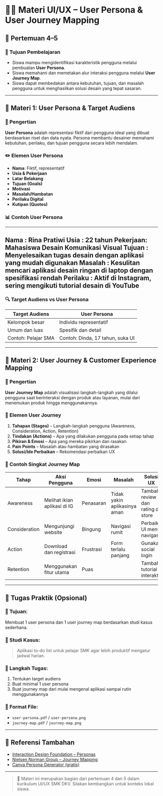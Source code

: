 # 🧑‍💻 Materi UI/UX – User Persona & User Journey Mapping

## 📍 Pertemuan 4–5

### 🎯 Tujuan Pembelajaran

- Siswa mampu mengidentifikasi karakteristik pengguna melalui pembuatan **User Persona**.
- Siswa memahami dan memetakan alur interaksi pengguna melalui **User Journey Map**.
- Siswa dapat membedakan antara kebutuhan, tujuan, dan masalah pengguna untuk menghasilkan solusi desain yang tepat sasaran.

---

## 🧠 Materi 1: User Persona & Target Audiens

### 📌 Pengertian

**User Persona** adalah representasi fiktif dari pengguna ideal yang dibuat berdasarkan riset dan data nyata. Persona membantu desainer memahami kebutuhan, perilaku, dan tujuan pengguna secara lebih mendalam.

### ✏️ Elemen User Persona

- **Nama**: Fiktif, representatif
- **Usia & Pekerjaan**
- **Latar Belakang**
- **Tujuan (Goals)**
- **Motivasi**
- **Masalah/Hambatan**
- **Perilaku Digital**
- **Kutipan (Quotes)**

### 📊 Contoh User Persona
---
Nama : Rina Pratiwi
Usia : 22 tahun
Pekerjaan: Mahasiswa Desain Komunikasi Visual
Tujuan : Menyelesaikan tugas desain dengan aplikasi yang mudah digunakan
Masalah : Kesulitan mencari aplikasi desain ringan di laptop dengan spesifikasi rendah
Perilaku : Aktif di Instagram, sering mengikuti tutorial desain di YouTube
---


### 🔍 Target Audiens vs User Persona

| Target Audiens        | User Persona                      |
|------------------------|------------------------------------|
| Kelompok besar         | Individu representatif             |
| Umum dan luas          | Spesifik dan detail                |
| Contoh: Pelajar SMA    | Contoh: Dinda, 17 tahun, suka UI   |

---

## 🧠 Materi 2: User Journey & Customer Experience Mapping

### 📌 Pengertian

**User Journey Map** adalah visualisasi langkah-langkah yang dilalui pengguna saat berinteraksi dengan produk atau layanan, mulai dari menemukan produk hingga menggunakannya.

### 🧭 Elemen User Journey

1. **Tahapan (Stages)** – Langkah-langkah pengguna (Awareness, Consideration, Action, Retention)
2. **Tindakan (Actions)** – Apa yang dilakukan pengguna pada setiap tahap
3. **Pikiran & Emosi** – Apa yang mereka pikirkan dan rasakan
4. **Pain Points** – Masalah atau hambatan yang dirasakan
5. **Solusi/Ide Perbaikan** – Rekomendasi perbaikan UX

### 📌 Contoh Singkat Journey Map

| Tahap         | Aksi Pengguna                    | Emosi         | Masalah                | Solusi UX                      |
|---------------|----------------------------------|----------------|-------------------------|--------------------------------|
| Awareness     | Melihat iklan aplikasi di IG     | Penasaran     | Tidak yakin aplikasinya aman | Tambah review dan rating di store |
| Consideration | Mengunjungi website              | Bingung       | Navigasi rumit         | Perbaiki UI menu navigasi     |
| Action        | Download dan registrasi          | Frustrasi     | Form terlalu panjang   | Gunakan social login           |
| Retention     | Menggunakan fitur utama          | Puas          |                        | Tambah tutorial interaktif     |

---

## 🧪 Tugas Praktik (Opsional)

### 🎯 Tujuan:
Membuat 1 user persona dan 1 user journey map berdasarkan studi kasus sederhana.

### 📘 Studi Kasus:
> Aplikasi to-do list untuk pelajar SMK agar lebih produktif mengatur jadwal harian.

### 📌 Langkah Tugas:
1. Tentukan target audiens
2. Buat minimal 1 user persona
3. Buat journey map dari mulai mengenal aplikasi sampai rutin menggunakannya

### 📂 Format File:
- `user-persona.pdf` / `user-persona.png`
- `journey-map.pdf` / `journey-map.png`

---

## 📎 Referensi Tambahan

- [Interaction Design Foundation – Personas](https://www.interaction-design.org/literature/topics/personas)
- [Nielsen Norman Group – Journey Mapping](https://www.nngroup.com/articles/customer-journey-mapping/)
- [Canva Persona Generator (gratis)](https://www.canva.com/persona-generator/)

---

> 🔁 Materi ini merupakan bagian dari pertemuan 4 dan 5 dalam kurikulum UI/UX SMK DKV. Silakan kembangkan untuk konteks lokal siswa.

